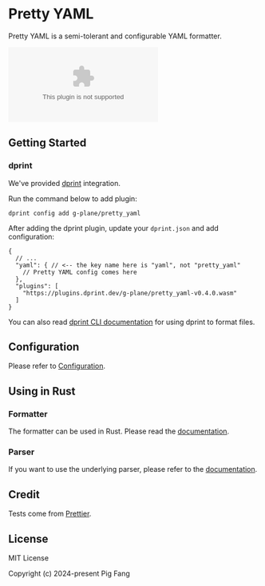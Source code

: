 # Pretty YAML

Pretty YAML is a semi-tolerant and configurable YAML formatter.

![GitHub Downloads](https://img.shields.io/github/downloads/g-plane/pretty_yaml/latest/plugin.wasm?style=flat-square)

## Getting Started

### dprint

We've provided [dprint](https://dprint.dev/) integration.

Run the command below to add plugin:

```shell
dprint config add g-plane/pretty_yaml
```

After adding the dprint plugin, update your `dprint.json` and add configuration:

```jsonc
{
  // ...
  "yaml": { // <-- the key name here is "yaml", not "pretty_yaml"
    // Pretty YAML config comes here
  },
  "plugins": [
    "https://plugins.dprint.dev/g-plane/pretty_yaml-v0.4.0.wasm"
  ]
}
```

You can also read [dprint CLI documentation](https://dprint.dev/cli/) for using dprint to format files.

## Configuration

Please refer to [Configuration](https://github.com/g-plane/pretty_yaml/blob/main/docs/config.md).

## Using in Rust

### Formatter

The formatter can be used in Rust. Please read the [documentation](https://docs.rs/pretty_yaml).

### Parser

If you want to use the underlying parser, please refer to the [documentation](https://docs.rs/yaml_parser).

## Credit

Tests come from [Prettier](https://github.com/prettier/prettier/tree/main/tests/format/yaml).

## License

MIT License

Copyright (c) 2024-present Pig Fang
